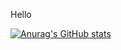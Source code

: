 Hello

[![Anurag's GitHub stats](https://github-readme-stats.vercel.app/api?username=alexxShandsome&count_private=true&theme=tokyonight)](https://github.com/anuraghazra/github-readme-stats)
